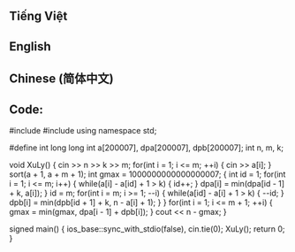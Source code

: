 ## Tiếng Việt



## English




## Chinese (简体中文)



## Code:
#include <iostream>
#include <algorithm>
using namespace std;

#define int long long
int a[200007], dpa[200007], dpb[200007];
int n, m, k;

void XuLy()
{
    cin >> n >> k >> m;
    for(int i = 1; i <= m; ++i)
    {
        cin >> a[i];
    }
    sort(a + 1, a + m + 1);
    int gmax = 1000000000000000007;
    {
        int id = 1;
        for(int i = 1; i <= m; i++)
        {
            while(a[i] - a[id] + 1 > k)
            {
                id++;
            }
            dpa[i] = min(dpa[id - 1] + k, a[i]);
        }
        id = m;
        for(int i = m; i >= 1; --i)
        {
            while(a[id] - a[i] + 1 > k)
            {
                --id;
            }
            dpb[i] = min(dpb[id + 1] + k, n - a[i] + 1);
        }
    }
    for(int i = 1; i <= m + 1; ++i)
    {
        gmax = min(gmax, dpa[i - 1] + dpb[i]);
    }
    cout << n - gmax;
}

signed main()
{
    ios_base::sync_with_stdio(false), cin.tie(0);
    XuLy();
    return 0;
}
